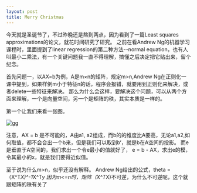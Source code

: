 ```yaml
---
layout: post
title: Merry Christmas
---
```


今天就是圣诞节了，不过昨晚还是熬到两点，因为看到了一篇Least squares approximations的论文，就花时间研究了研究。
之前在看Andrew Ng的机器学习课程时，里面提到了linear regression的第二种方法--normal equation，也有人叫最小二乘法，有一个关键问题我一直不得理解，搞懂之后决定把它贴出来，留个纪念。

首先问题一，以AX=b为例，A是m×n的矩阵，规定m>n,Andrew Ng在正则化一课中提到，如果样例m小于特征n的话，程序会报错，就要用到正则化来解决，或者delete一些特征来解决。
那么为什么会这样，要解决这个问题，可以从两个方面来理解，一个是向量空间，另一个是矩阵的秩，其实本质是一样的。

第一个让我们来看一张图。

![gg]({{site.baseurl}}/images/1.png)

注意，AX = b 是不可能的，A由a1, a2组成，而b的的维度比A要高，无论a1,a2,如何取值，都不会合出一个b来，但是我们可以取到b‘，就是b在A空间的投影。
而e是垂直于A空间的，我们求出一个令e最小的值就好了， e = b - AX，求出e的模，令其最小的x，就是我们要得近似值。

至于说为什么m>n，似乎还没有解释。
Andrew Ng给出的公式，theta = （X^T*X)^-1*X^T*y
因为m<=n时，矩阵（X^T*X)不可逆，为什么不可逆呢，这个就跟矩阵的秩有关了
